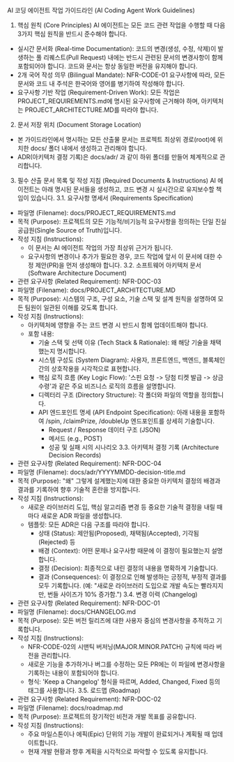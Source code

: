 AI 코딩 에이전트 작업 가이드라인 (AI Coding Agent Work Guidelines)
1. 핵심 원칙 (Core Principles)
AI 에이전트는 모든 코드 관련 작업을 수행할 때 다음 3가지 핵심 원칙을 반드시 준수해야 합니다.
 * 실시간 문서화 (Real-time Documentation): 코드의 변경(생성, 수정, 삭제)이 발생하는 풀 리퀘스트(Pull Request) 내에는 반드시 관련된 문서의 변경사항이 함께 포함되어야 합니다. 코드와 문서는 항상 동일한 버전을 유지해야 합니다.
 * 2개 국어 작성 의무 (Bilingual Mandate): NFR-CODE-01 요구사항에 따라, 모든 문서와 코드 내 주석은 한국어와 영어를 병기하여 작성해야 합니다.
 * 요구사항 기반 작업 (Requirement-Driven Work): 모든 작업은 PROJECT_REQUIREMENTS.md에 명시된 요구사항에 근거해야 하며, 아키텍처는 PROJECT_ARCHITECTURE.MD를 따라야 합니다.
2. 문서 저장 위치 (Document Storage Location)
 * 본 가이드라인에서 명시하는 모든 산출물 문서는 프로젝트 최상위 경로(root)에 위치한 docs/ 폴더 내에서 생성하고 관리해야 합니다.
 * ADR(아키텍처 결정 기록)은 docs/adr/ 과 같이 하위 폴더를 만들어 체계적으로 관리합니다.
3. 필수 산출 문서 목록 및 작성 지침 (Required Documents & Instructions)
AI 에이전트는 아래 명시된 문서들을 생성하고, 코드 변경 시 실시간으로 유지보수할 책임이 있습니다.
3.1. 요구사항 명세서 (Requirements Specification)
 * 파일명 (Filename): docs/PROJECT_REQUIREMENTS.md
 * 목적 (Purpose): 프로젝트의 모든 기능적/비기능적 요구사항을 정의하는 단일 진실 공급원(Single Source of Truth)입니다.
 * 작성 지침 (Instructions):
   * 이 문서는 AI 에이전트 작업의 가장 최상위 근거가 됩니다.
   * 요구사항의 변경이나 추가가 필요한 경우, 코드 작업에 앞서 이 문서에 대한 수정 제안(PR)을 먼저 생성해야 합니다.
3.2. 소프트웨어 아키텍처 문서 (Software Architecture Document)
 * 관련 요구사항 (Related Requirement): NFR-DOC-03
 * 파일명 (Filename): docs/PROJECT_ARCHITECTURE.MD
 * 목적 (Purpose): 시스템의 구조, 구성 요소, 기술 스택 및 설계 원칙을 설명하여 모든 팀원이 일관된 이해를 갖도록 합니다.
 * 작성 지침 (Instructions):
   * 아키텍처에 영향을 주는 코드 변경 시 반드시 함께 업데이트해야 합니다.
   * 포함 내용:
     * 기술 스택 및 선택 이유 (Tech Stack & Rationale): 왜 해당 기술을 채택했는지 명시합니다.
     * 시스템 구성도 (System Diagram): 사용자, 프론트엔드, 백엔드, 블록체인 간의 상호작용을 시각적으로 표현합니다.
     * 핵심 로직 흐름 (Key Logic Flow): '스핀 요청 -> 당첨 티켓 발급 -> 상금 수령'과 같은 주요 비즈니스 로직의 흐름을 설명합니다.
     * 디렉터리 구조 (Directory Structure): 각 폴더와 파일의 역할을 정의합니다.
     * API 엔드포인트 명세 (API Endpoint Specification): 아래 내용을 포함하여 /spin, /claimPrize, /doubleUp 엔드포인트를 상세히 기술합니다.
       * Request / Response 데이터 구조 (JSON)
       * 메서드 (e.g., POST)
       * 성공 및 실패 시의 시나리오
3.3. 아키텍처 결정 기록 (Architecture Decision Records)
 * 관련 요구사항 (Related Requirement): NFR-DOC-04
 * 파일명 (Filename): docs/adr/YYYYMMDD-decision-title.md
 * 목적 (Purpose): "왜" 그렇게 설계했는지에 대한 중요한 아키텍처 결정의 배경과 결과를 기록하여 향후 기술적 혼란을 방지합니다.
 * 작성 지침 (Instructions):
   * 새로운 라이브러리 도입, 핵심 알고리즘 변경 등 중요한 기술적 결정을 내릴 때마다 새로운 ADR 파일을 생성합니다.
   * 템플릿: 모든 ADR은 다음 구조를 따라야 합니다.
     * 상태 (Status): 제안됨(Proposed), 채택됨(Accepted), 기각됨(Rejected) 등
     * 배경 (Context): 어떤 문제나 요구사항 때문에 이 결정이 필요했는지 설명합니다.
     * 결정 (Decision): 최종적으로 내린 결정의 내용을 명확하게 기술합니다.
     * 결과 (Consequences): 이 결정으로 인해 발생하는 긍정적, 부정적 결과를 모두 기록합니다. (예: "새로운 라이브러리 도입으로 개발 속도는 빨라지지만, 번들 사이즈가 10% 증가함.")
3.4. 변경 이력 (Changelog)
 * 관련 요구사항 (Related Requirement): NFR-DOC-01
 * 파일명 (Filename): docs/CHANGELOG.md
 * 목적 (Purpose): 모든 버전 릴리즈에 대한 사용자 중심의 변경사항을 추적하고 기록합니다.
 * 작성 지침 (Instructions):
   * NFR-CODE-02의 시맨틱 버저닝(MAJOR.MINOR.PATCH) 규칙에 따라 버전을 관리합니다.
   * 새로운 기능을 추가하거나 버그를 수정하는 모든 PR에는 이 파일에 변경사항을 기록하는 내용이 포함되어야 합니다.
   * 형식: 'Keep a Changelog' 형식을 따르며, Added, Changed, Fixed 등의 태그를 사용합니다.
3.5. 로드맵 (Roadmap)
 * 관련 요구사항 (Related Requirement): NFR-DOC-02
 * 파일명 (Filename): docs/roadmap.md
 * 목적 (Purpose): 프로젝트의 장기적인 비전과 개발 목표를 공유합니다.
 * 작성 지침 (Instructions):
   * 주요 마일스톤이나 에픽(Epic) 단위의 기능 개발이 완료되거나 계획될 때 업데이트합니다.
   * 현재 개발 현황과 향후 계획을 시각적으로 파악할 수 있도록 유지합니다.
